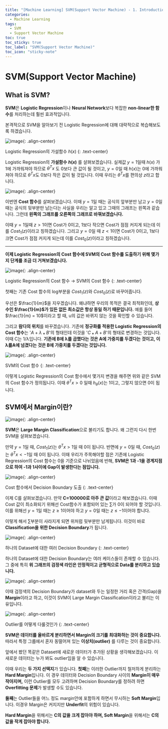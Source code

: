 ```yaml
---
title: "[Machine Learning] SVM(Support Vector Machine) - 1. Introduction"
categories:
  - Machine Learning
tags:
  - SVM
  - Support Vector Machine
toc: true
toc_sticky: true
toc_label: "SVM(Support Vector Machine)"
toc_icon: "sticky-note"
---
```


# SVM(Support Vector Machine)

## What is SVM?

**SVM**은 **Logistic Regression**이나 **Neural Network**보다 복잡한 **non-linear한 함수**를 처리하는데 훨씬 효과적입니다.

본격적으로 SVM을 알아보기 전 Logistic Regression에 대해 대략적으로 복습해보도록 하겠습니다.

![image](https://user-images.githubusercontent.com/55765292/168734702-a7443171-5f9d-47f6-91d1-d78a8e605264.png){: .align-center}

Logistic Regression의 가설함수 $h(x)$
{: .text-center}

Logistic Regression의 **가설함수** **$h(x)$** 를 살펴보겠습니다. 실제값 $y = 1$일때 $h(x)$ 가 1에 가까워져야 하므로 *$θ^Tx$* 도 0보다 큰 값이 될 것이고, $y = 0$일 때 $h(x)$는 0에 가까워져야 하므로 $θ^Tx$도 0보다 작은 값이 될 것입니다. 이때 우리는 $θ^Tx$를 편의상 $z$라고 합니다.

![image](https://user-images.githubusercontent.com/55765292/168735736-20a8edfc-1f7d-47ec-86fd-81f372647ab9.png){: .align-center}

이번엔 **Cost 함수**를 살펴보겠습니다. 이때 $y=1$일 때는 공식의 앞부분만 남고 $y=0$일 때는 공식의 뒷부분만 남는다는 사실을 우리는 알고 있고 그때의 그래프는 왼쪽과 같습니다. 그런데 **왼쪽의 그래프를 오른쪽의 그래프로 바꿔보겠습니다.**

이때 $y = 1$일때 $z > 1$이면 Cost가 0이고, 1보다 작으면 Cost가 점점 커지게 되는데 이를 $Cost_{1}(z)$이라고 칭하겠습니다. 그리고 $y = 0$일 때 $z < 1$이면 Cost가 0이고, 1보다 크면 Cost가 점점 커지게 되는데 이를 $Cost_{0}(z)$이라고 칭하겠습니다.

---

**이제 Logistic Regression의 Cost 함수에 SVM의 Cost 함수를 도출하기 위해 몇가지 단계를 조금 더 거쳐보겠습니다.**

![image](https://user-images.githubusercontent.com/55765292/168736144-fcbc2ccd-0a96-46c6-a78b-9167835303ac.png){: .align-center}

Logistic Regression의 Cost 함수 → SVM의 Cost 함수
{: .text-center}

첫째는 기존 Cost 함수의 log부분을 $Cost_{1}(z)$와 $Cost_{0}(z)$로 바꾸어줍니다.

우선은 $\frac{1}{m}$을 지우겠습니다. 왜냐하면 우리의 목적은 결국 최적화인데, **상수인 $\frac{1}{m}$가 있든 없든 최소값은 항상 동일 하기 때문입니다.** 예를 들어 $\frac{1}{m} = 10$이라고 할 때, u의 값은 바뀌지 않는 것을 확인할 수 있습니다.

그리고 **람다의 위치**를 바꾸겠습니다. 기존에 **정규화를 적용한 Logistic Regression의 Cost 함수**는 '$A+λ⁎B$'의 형태인데 이것을 '$C⁎A+B$'의 형태로 변경하는 것입니다. 이때 C는 1/λ입니다. **기존에 B에 λ를 곱했다는 것은 A에 가중치를 두겠다는 것이고, 이 λ를A에 넘겼다는 것은 B에 가중치를 두겠다는 것입니다.**

![image](https://user-images.githubusercontent.com/55765292/168736741-3fbc2973-d23d-4ddf-9f25-2b35da279fbe.png){: .align-center}

SVM의 Cost 함수
{: .text-center}

이렇게 Logistic Regression의 Cost 함수에서 몇가지 변경을 해주면 위와 같은 SVM의 Cost 함수가 정의됩니다. 이때 $θ^Tx > 0$ 일때 $h_θ(x)$는 1이고, 그렇지 않으면 0이 됩니다.


## SVM에서 Margin이란?

![image](https://user-images.githubusercontent.com/55765292/168740342-9d679e2c-3f4b-4e03-abfe-cb294c032a43.png){: .align-center}

**SVM**은 **Large Margin Classification**으로 불리기도 합니다. 왜 그런지 다시 한번 SVM을 살펴보겠습니다.

만약 $y = 1$일 때, $Cost_{1}(z)$는 $θ^Tx > 1$일 때 0이 됩니다. 반면에 $y= 0$일 때, $Cost_{0}(z)$는 $θ^Tx < -1$일 때 0이 됩니다. 이때 우리가 주목해야할 점은 기존에 Logistic Regression의 Cost 함수는 0을 기준으로 나뉘었음에 반해, **SVM은 1과 -1을 경계지점으로 하여 -1과 1사이에 Gap이 발생한다는 점입니다.**

![image](https://user-images.githubusercontent.com/55765292/168740799-462b197e-6795-4e3f-90ef-222524bdca6b.png){: .align-center}

Cost 함수에서 Decision Boundary 도출
{: .text-center}

이제 C를 살펴보겠습니다. 만약 **C=100000로 아주 큰 값**이라고 해보겠습니다. 이때 Cost 값이 최소화되기 위해선 Cost함수가 포함되어 있는 ∑가 0이 되어야 할 것입니다. 이를 위해선 $y = 1$일 때는 $z ≥ 1$이어야 하고 $y = 0$일 때는 $z ≤ -1$이어야 합니다.

이렇게 해서 ∑부분이 사라지게 되면 위처럼 뒷부분만 남게됩니다. 이것이 바로 **Classification을 위한 Decision Boundary**가 됩니다.

![image](https://user-images.githubusercontent.com/55765292/168741495-254b5a6e-0368-4c7b-9b73-5c49a07ff542.png){: .align-center}

하나의 Dataset에 대한 여러 Decision Boundary
{: .text-center}

하나의 Dataset에 대한 Decision Boundary는 여러 케이스들이 존재할 수 있습니다. 그 중에 특히 **위 그래프의 검정색 라인은 안정적이고 균형적으로 Data를 분리하고 있습니다.**

![image](https://user-images.githubusercontent.com/55765292/168741670-2b97b302-48e8-460c-b4e6-a9dd6cfe9836.png){: .align-center}

이때 검정색의 Decision Boundary가 dataset와 두는 일정한 거리 혹은 간격(Gap)을 **Margin**이라고 하고, 이것이 SVM이 Large Margin Classification이라고 불리는 이유입니다.

![image](https://user-images.githubusercontent.com/55765292/168741793-0dbf3cfe-4a38-4a18-aa06-a64f6ec1b4ab.png){: .align-center}

Outlier를 어떻게 다룰것인가
{: .text-center}

**SVM은 데이터를 올바르게 분리하면서 Margin의 크기를 최대화하는 것이 중요합니다.** 따라서 특정 그룹에서 혼자 동떨어져 있는 **이상치(outlier)** 를 다루는 것이 중요합니다.

앞에서 봤던 똑같은 Dataset에 새로운 데이터가 추가된 상황을 생각해보겠습니다. 이 새로운 데이터는 누가 봐도 outlier임을 알 수 있습니다.

이때 우리는 **두 가지 선택지**가 있습니다. **첫째**는 이러한 Outlier까지 철저하게 분리하는 **Hard Margin**입니다. 이 경우 데이터와 Decision Boundary 사이의 **Margin이 매우 작아지며,** 이런 Outlier를 모두 고려하며 Decision Boundary를 정하려 하면 **Overfitting 문제**가 발생할 수도 있습니다.

**둘째**는 Outlier들을 어느 정도 margin안에 포함하게 하면서 무시하는 **Soft Margin**입니다. 이경우 Margin은 커지지만 **Underfit**의 위험이 있습니다.

**Hard Margin**을 위해서는 **C의 값을 크게 잡아야 하며, Soft Margin**을 위해서는 **C의 값을 작게 잡아야 합니다.**
